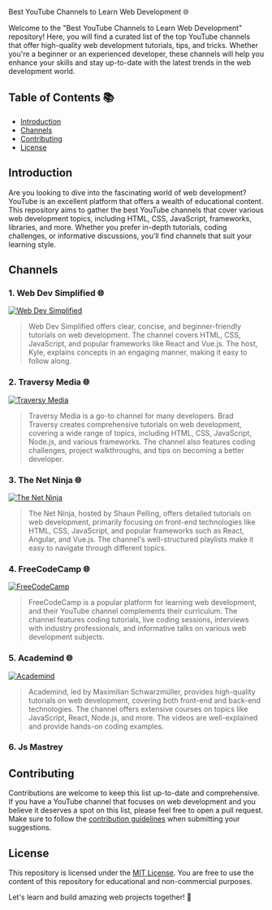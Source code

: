 Best YouTube Channels to Learn Web Development 🌐

Welcome to the "Best YouTube Channels to Learn Web Development" repository! Here, you will find a curated list of the top YouTube channels that offer high-quality web development tutorials, tips, and tricks. Whether you're a beginner or an experienced developer, these channels will help you enhance your skills and stay up-to-date with the latest trends in the web development world.

## Table of Contents 📚

- [Introduction](#introduction)
- [Channels](#channels)
- [Contributing](#contributing)
- [License](#license)

## Introduction

Are you looking to dive into the fascinating world of web development? YouTube is an excellent platform that offers a wealth of educational content. This repository aims to gather the best YouTube channels that cover various web development topics, including HTML, CSS, JavaScript, frameworks, libraries, and more. Whether you prefer in-depth tutorials, coding challenges, or informative discussions, you'll find channels that suit your learning style.

## Channels

### 1. Web Dev Simplified 🌐
[![Web Dev Simplified](https://img.shields.io/badge/Web%20Dev%20Simplified-red?style=flat-square&logo=youtube)](https://www.youtube.com/channel/UCFbNIlppjAuEX4znoulh0Cw)
> Web Dev Simplified offers clear, concise, and beginner-friendly tutorials on web development. The channel covers HTML, CSS, JavaScript, and popular frameworks like React and Vue.js. The host, Kyle, explains concepts in an engaging manner, making it easy to follow along.

### 2. Traversy Media 🌐
[![Traversy Media](https://img.shields.io/badge/Traversy%20Media-red?style=flat-square&logo=youtube)](https://www.youtube.com/user/TechGuyWeb)
> Traversy Media is a go-to channel for many developers. Brad Traversy creates comprehensive tutorials on web development, covering a wide range of topics, including HTML, CSS, JavaScript, Node.js, and various frameworks. The channel also features coding challenges, project walkthroughs, and tips on becoming a better developer.

### 3. The Net Ninja 🌐
[![The Net Ninja](https://img.shields.io/badge/The%20Net%20Ninja-red?style=flat-square&logo=youtube)](https://www.youtube.com/channel/UCW5YeuERMmlnqo4oq8vwUpg)
> The Net Ninja, hosted by Shaun Pelling, offers detailed tutorials on web development, primarily focusing on front-end technologies like HTML, CSS, JavaScript, and popular frameworks such as React, Angular, and Vue.js. The channel's well-structured playlists make it easy to navigate through different topics.

### 4. FreeCodeCamp 🌐
[![FreeCodeCamp](https://img.shields.io/badge/FreeCodeCamp-red?style=flat-square&logo=youtube)](https://www.youtube.com/channel/UC8butISFwT-Wl7EV0hUK0BQ)
> FreeCodeCamp is a popular platform for learning web development, and their YouTube channel complements their curriculum. The channel features coding tutorials, live coding sessions, interviews with industry professionals, and informative talks on various web development subjects.

### 5. Academind 🌐
[![Academind](https://img.shields.io/badge/Academind-red?style=flat-square&logo=youtube)](https://www.youtube.com/c/Academind)
> Academind, led by Maximilian Schwarzmüller, provides high-quality tutorials on web development, covering both front-end and back-end technologies. The channel offers extensive courses on topics like JavaScript, React, Node.js, and more. The videos are well-explained and provide hands-on coding examples.

### 6. Js Mastrey

## Contributing

Contributions are welcome to keep this list up-to-date and comprehensive. If you have a YouTube channel that focuses on web development and you believe it deserves a spot on this list, please feel free to open a pull request. Make sure to follow the [contribution guidelines](CONTRIBUTING.md) when submitting your suggestions.

## License

This repository is licensed under the [MIT License](LICENSE.md). You are free to use the content of this repository for educational and non-commercial purposes.

Let's learn and build amazing web projects together! 🚀
